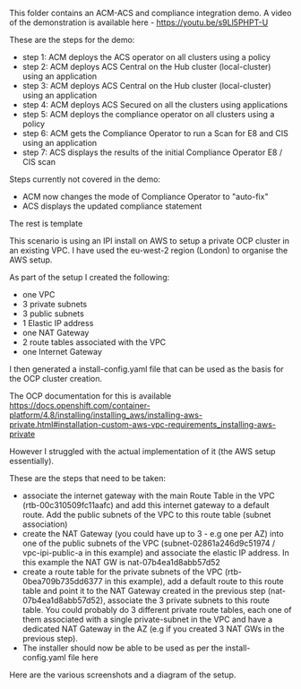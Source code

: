 This folder contains an ACM-ACS and compliance integration demo.
A video of the demonstration is available here - https://youtu.be/s9Ll5PHPT-U

These are the steps for the demo:

- step 1: ACM deploys the ACS operator on all clusters using a policy
- step 2: ACM deploys ACS Central on the Hub cluster (local-cluster) using an application
- step 3: ACM deploys ACS Central on the Hub cluster (local-cluster) using an application
- step 4: ACM deploys ACS Secured on all the clusters using applications
- step 5: ACM deploys the compliance operator on all clusters using a policy
- step 6: ACM gets the Compliance Operator to run a Scan for E8 and CIS using an application
- step 7: ACS displays the results of the initial Compliance Operator E8 / CIS scan

Steps currently not covered in the demo:
- ACM now changes the mode of Compliance Operator to "auto-fix"
- ACS displays the updated compliance statement


The rest is template

This scenario is using an IPI install on AWS to setup a private OCP cluster in an existing VPC.
I have used the eu-west-2 region (London) to organise the AWS setup.

As part of the setup I created the following:
- one VPC
- 3 private subnets
- 3 public subnets
- 1 Elastic IP address
- one NAT Gateway
- 2 route tables associated with the VPC
- one Internet Gateway


I then generated a install-config.yaml file that can be used as the basis for the OCP cluster creation.

The OCP documentation for this is available https://docs.openshift.com/container-platform/4.8/installing/installing_aws/installing-aws-private.html#installation-custom-aws-vpc-requirements_installing-aws-private

However I struggled with the actual implementation of it (the AWS setup essentially).

These are the steps that need to be taken:
 - associate the internet gateway with the main Route Table in the VPC (rtb-00c310509fc11aafc) and add this internet gateway to a default route. Add the public subnets of the VPC to this route table (subnet association)
 - create the NAT Gateway (you could have up to 3 - e.g one per AZ) into one of the public subnets of the VPC (subnet-02861a246d9c51974 / vpc-ipi-public-a in this example) and associate the elastic IP address. In this example the NAT GW is 	nat-07b4ea1d8abb57d52
 - create a route table for the private subnets of the VPC (rtb-0bea709b735dd6377 in this example), add a default route to this route table and point it to the NAT Gateway created in the previous step (nat-07b4ea1d8abb57d52), associate the 3 private subnets to this route table. You could probably do 3 different private route tables, each one of them associated with a single private-subnet in the VPC and have a dedicated NAT Gateway in the AZ (e.g if you created 3 NAT GWs in the previous step).
 - The installer should now be able to be used as per the install-config.yaml file here

Here are the various screenshots and a diagram of the setup.

